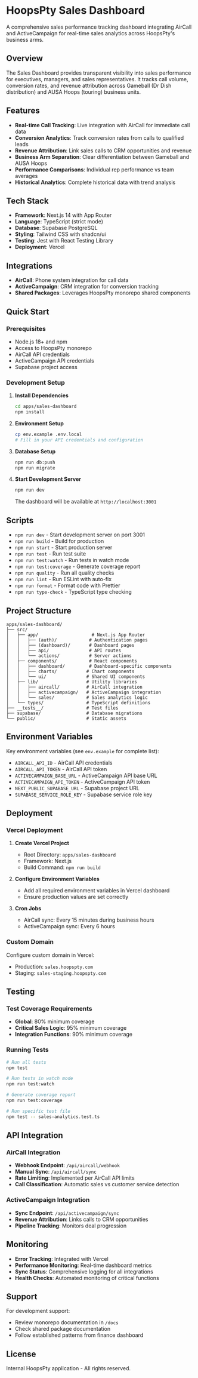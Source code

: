 # HoopsPty Sales Dashboard

A comprehensive sales performance tracking dashboard integrating AirCall and ActiveCampaign for real-time sales analytics across HoopsPty's business arms.

## Overview

The Sales Dashboard provides transparent visibility into sales performance for executives, managers, and sales representatives. It tracks call volume, conversion rates, and revenue attribution across Gameball (Dr Dish distribution) and AUSA Hoops (touring) business units.

## Features

- **Real-time Call Tracking**: Live integration with AirCall for immediate call data
- **Conversion Analytics**: Track conversion rates from calls to qualified leads
- **Revenue Attribution**: Link sales calls to CRM opportunities and revenue
- **Business Arm Separation**: Clear differentiation between Gameball and AUSA Hoops
- **Performance Comparisons**: Individual rep performance vs team averages
- **Historical Analytics**: Complete historical data with trend analysis

## Tech Stack

- **Framework**: Next.js 14 with App Router
- **Language**: TypeScript (strict mode)
- **Database**: Supabase PostgreSQL
- **Styling**: Tailwind CSS with shadcn/ui
- **Testing**: Jest with React Testing Library
- **Deployment**: Vercel

## Integrations

- **AirCall**: Phone system integration for call data
- **ActiveCampaign**: CRM integration for conversion tracking
- **Shared Packages**: Leverages HoopsPty monorepo shared components

## Quick Start

### Prerequisites

- Node.js 18+ and npm
- Access to HoopsPty monorepo
- AirCall API credentials
- ActiveCampaign API credentials
- Supabase project access

### Development Setup

1. **Install Dependencies**
   ```bash
   cd apps/sales-dashboard
   npm install
   ```

2. **Environment Setup**
   ```bash
   cp env.example .env.local
   # Fill in your API credentials and configuration
   ```

3. **Database Setup**
   ```bash
   npm run db:push
   npm run migrate
   ```

4. **Start Development Server**
   ```bash
   npm run dev
   ```

   The dashboard will be available at `http://localhost:3001`

## Scripts

- `npm run dev` - Start development server on port 3001
- `npm run build` - Build for production
- `npm run start` - Start production server
- `npm run test` - Run test suite
- `npm run test:watch` - Run tests in watch mode
- `npm run test:coverage` - Generate coverage report
- `npm run quality` - Run all quality checks
- `npm run lint` - Run ESLint with auto-fix
- `npm run format` - Format code with Prettier
- `npm run type-check` - TypeScript type checking

## Project Structure

```
apps/sales-dashboard/
├── src/
│   ├── app/                    # Next.js App Router
│   │   ├── (auth)/            # Authentication pages
│   │   ├── (dashboard)/       # Dashboard pages
│   │   ├── api/               # API routes
│   │   └── actions/           # Server actions
│   ├── components/            # React components
│   │   ├── dashboard/         # Dashboard-specific components
│   │   ├── charts/           # Chart components
│   │   └── ui/               # Shared UI components
│   ├── lib/                  # Utility libraries
│   │   ├── aircall/          # AirCall integration
│   │   ├── activecampaign/   # ActiveCampaign integration
│   │   └── sales/            # Sales analytics logic
│   └── types/                # TypeScript definitions
├── __tests__/                # Test files
├── supabase/                 # Database migrations
└── public/                   # Static assets
```

## Environment Variables

Key environment variables (see `env.example` for complete list):

- `AIRCALL_API_ID` - AirCall API credentials
- `AIRCALL_API_TOKEN` - AirCall API token
- `ACTIVECAMPAIGN_BASE_URL` - ActiveCampaign API base URL
- `ACTIVECAMPAIGN_API_TOKEN` - ActiveCampaign API token
- `NEXT_PUBLIC_SUPABASE_URL` - Supabase project URL
- `SUPABASE_SERVICE_ROLE_KEY` - Supabase service role key

## Deployment

### Vercel Deployment

1. **Create Vercel Project**
   - Root Directory: `apps/sales-dashboard`
   - Framework: Next.js
   - Build Command: `npm run build`

2. **Configure Environment Variables**
   - Add all required environment variables in Vercel dashboard
   - Ensure production values are set correctly

3. **Cron Jobs**
   - AirCall sync: Every 15 minutes during business hours
   - ActiveCampaign sync: Every 6 hours

### Custom Domain

Configure custom domain in Vercel:
- Production: `sales.hoopspty.com`
- Staging: `sales-staging.hoopspty.com`

## Testing

### Test Coverage Requirements

- **Global**: 80% minimum coverage
- **Critical Sales Logic**: 95% minimum coverage
- **Integration Functions**: 90% minimum coverage

### Running Tests

```bash
# Run all tests
npm test

# Run tests in watch mode
npm run test:watch

# Generate coverage report
npm run test:coverage

# Run specific test file
npm test -- sales-analytics.test.ts
```

## API Integration

### AirCall Integration

- **Webhook Endpoint**: `/api/aircall/webhook`
- **Manual Sync**: `/api/aircall/sync`
- **Rate Limiting**: Implemented per AirCall API limits
- **Call Classification**: Automatic sales vs customer service detection

### ActiveCampaign Integration

- **Sync Endpoint**: `/api/activecampaign/sync`
- **Revenue Attribution**: Links calls to CRM opportunities
- **Pipeline Tracking**: Monitors deal progression

## Monitoring

- **Error Tracking**: Integrated with Vercel
- **Performance Monitoring**: Real-time dashboard metrics
- **Sync Status**: Comprehensive logging for all integrations
- **Health Checks**: Automated monitoring of critical functions

## Support

For development support:
- Review monorepo documentation in `/docs`
- Check shared package documentation
- Follow established patterns from finance dashboard

## License

Internal HoopsPty application - All rights reserved.
